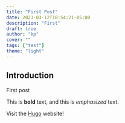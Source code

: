 ```yaml
---
title: "First Post"
date: 2023-03-12T18:54:21-05:00
description: "First"
draft: true
author: "kp"
cover: ""
tags: ["test"]
theme: "light"
---
```

## Introduction
First post

This is **bold** text, and this is *emphasized* text.

Visit the [Hugo](https://gohugo.io) website!